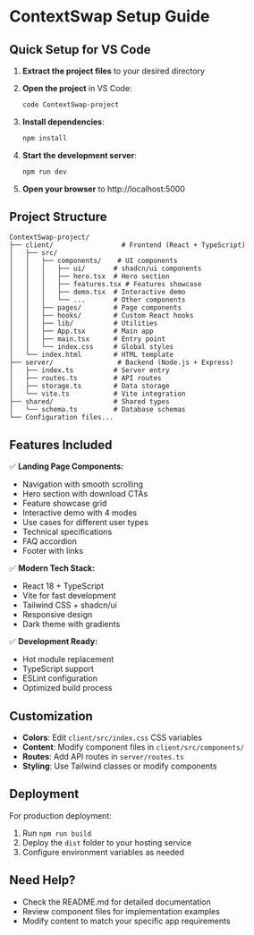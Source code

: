 # ContextSwap Setup Guide

## Quick Setup for VS Code

1. **Extract the project files** to your desired directory
2. **Open the project** in VS Code:
   ```bash
   code ContextSwap-project
   ```

3. **Install dependencies**:
   ```bash
   npm install
   ```

4. **Start the development server**:
   ```bash
   npm run dev
   ```

5. **Open your browser** to http://localhost:5000

## Project Structure

```
ContextSwap-project/
├── client/                 # Frontend (React + TypeScript)
│   ├── src/
│   │   ├── components/    # UI components
│   │   │   ├── ui/       # shadcn/ui components
│   │   │   ├── hero.tsx  # Hero section
│   │   │   ├── features.tsx # Features showcase
│   │   │   ├── demo.tsx  # Interactive demo
│   │   │   └── ...       # Other components
│   │   ├── pages/        # Page components
│   │   ├── hooks/        # Custom React hooks
│   │   ├── lib/          # Utilities
│   │   ├── App.tsx       # Main app
│   │   ├── main.tsx      # Entry point
│   │   └── index.css     # Global styles
│   └── index.html        # HTML template
├── server/                # Backend (Node.js + Express)
│   ├── index.ts          # Server entry
│   ├── routes.ts         # API routes
│   ├── storage.ts        # Data storage
│   └── vite.ts           # Vite integration
├── shared/               # Shared types
│   └── schema.ts         # Database schemas
└── Configuration files...
```

## Features Included

✅ **Landing Page Components:**
- Navigation with smooth scrolling
- Hero section with download CTAs
- Feature showcase grid
- Interactive demo with 4 modes
- Use cases for different user types
- Technical specifications
- FAQ accordion
- Footer with links

✅ **Modern Tech Stack:**
- React 18 + TypeScript
- Vite for fast development
- Tailwind CSS + shadcn/ui
- Responsive design
- Dark theme with gradients

✅ **Development Ready:**
- Hot module replacement
- TypeScript support
- ESLint configuration
- Optimized build process

## Customization

- **Colors**: Edit `client/src/index.css` CSS variables
- **Content**: Modify component files in `client/src/components/`
- **Routes**: Add API routes in `server/routes.ts`
- **Styling**: Use Tailwind classes or modify components

## Deployment

For production deployment:
1. Run `npm run build`
2. Deploy the `dist` folder to your hosting service
3. Configure environment variables as needed

## Need Help?

- Check the README.md for detailed documentation
- Review component files for implementation examples
- Modify content to match your specific app requirements